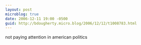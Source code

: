 ```yaml
---
layout: post
microblog: true
date: 2006-12-11 19:00 -0500
guid: http://bdougherty.micro.blog/2006/12/12/t1008783.html
---
```

not paying attention in american politics
